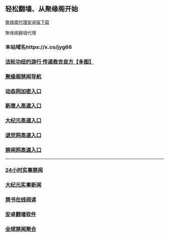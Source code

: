 
## 轻松翻墙、从聚缘阁开始



[聚缘阁代理安卓版下载](https://gitlab.com/juyuange/2/-/raw/master/jyg.apk)

聚缘阁翻墙代理 

### 本站域名https://x.co/jyg66

### [法轮功纽约游行 传递救世良方【多图】](https://ju6.taadw.ml/jyg2)

### [聚缘阁禁闻导航](https://zx3.byrrw.ga/h)

### [动态网加密入口](https://bb3.8etg.ga/ccc/ouu/5575)


### [新唐人高速入口](https://bb3.8etg.ga/ccc/ouu/5)

### [大纪元高速入口](https://bb3.8etg.ga/ccc/ouu/7)

### [退党网高速入口](https://bb3.8etg.ga/ccc/ouu/8)

### [禁闻网高速入口]( https://github.com/fqnews/bnews)



***




### [24小时实事禁闻](https://github.com/bvzsw2079/djy/blob/master/gb/n24hr.md?dfh#1)

### [大纪元实事新闻](https://github.com/bvzsw2079/djy/blob/master/gb/nsc413.md?dfh#1)


### [禁书在线阅读](https://github.com/txyzum203/djy/blob/master/gb/9p.md?flntdtv#1)


### [安卓翻墙软件](https://git.io/afq)

### [全球禁闻聚合](https://github.com/gfw-breaker/banned-news1/blob/master/README.md)







